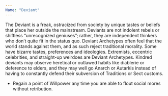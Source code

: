 ```yaml
---
Name: "Deviant"
---
```


The Deviant is a freak, ostracized from society by unique tastes or beliefs that place her outside the mainstream. Deviants are not indolent rebels or shiftless “unrecognized geniuses”; rather, they are independent thinkers who don’t quite fit in the status quo. Deviant Archetypes often feel that the world stands against them, and as such reject traditional morality. Some have bizarre tastes, preferences and ideologies. Extremists, eccentric celebrities, and straight-up weirdoes are Deviant Archetypes. Kindred deviants may observe heretical or outlawed habits like diablerie or deference to elders, and they may well go Anarch or Autarkis instead of having to constantly defend their subversion of Traditions or Sect customs.
 - Regain a point of Willpower any time you are able to flout social mores without retribution.